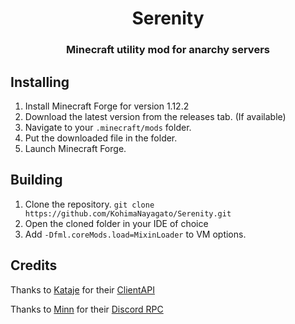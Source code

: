 <h1 align="center">Serenity</h1>  
<h3 align="center">Minecraft utility mod for anarchy servers</h3>  
  
  
## Installing

 1. Install Minecraft Forge for version 1.12.2
 2. Download the latest version from the releases tab. (If available)
 3. Navigate to your `.minecraft/mods` folder.
 4. Put the downloaded file in the folder.
 5. Launch Minecraft Forge.

## Building

 1. Clone the repository. `git clone https://github.com/KohimaNayagato/Serenity.git`
 2. Open the cloned folder in your IDE of choice
 3. Add `-Dfml.coreMods.load=MixinLoader` to VM options.

## Credits
Thanks to [Kataje](https://github.com/Katatje) for their [ClientAPI](https://github.com/Katatje/ClientAPI)

Thanks to [Minn](https://github.com/MinnDevelopment) for their [Discord RPC](https://github.com/MinnDevelopment/java-discord-rpc)
